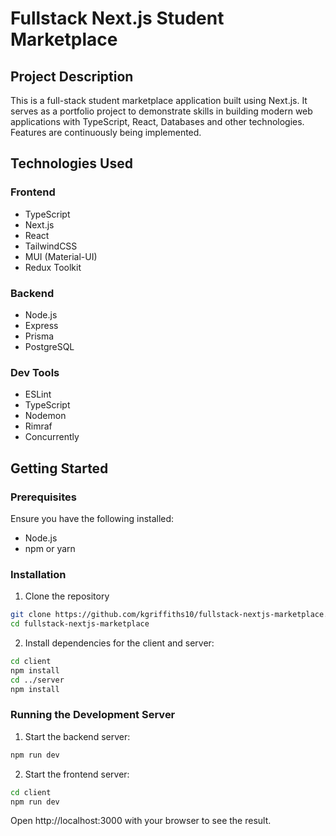 # Fullstack Next.js Student Marketplace

## Project Description
This is a full-stack student marketplace application built using Next.js. It serves as a portfolio project to demonstrate skills in building modern web applications with TypeScript, React, Databases and other technologies. Features are continuously being implemented. 

## Technologies Used
### Frontend
- TypeScript
- Next.js
- React
- TailwindCSS
- MUI (Material-UI)
- Redux Toolkit

### Backend

- Node.js
- Express
- Prisma
- PostgreSQL

### Dev Tools

- ESLint
- TypeScript
- Nodemon
- Rimraf
- Concurrently

## Getting Started

### Prerequisites
Ensure you have the following installed:
- Node.js
- npm or yarn

### Installation
1. Clone the repository
 ```bash
 git clone https://github.com/kgriffiths10/fullstack-nextjs-marketplace.git
 cd fullstack-nextjs-marketplace
 ```

 2. Install dependencies for the client and server:

 ```bash
 cd client
 npm install
 cd ../server
 npm install
 ```

 ### Running the Development Server
1. Start the backend server:
 ```bash
 npm run dev
 ```
2. Start the frontend server:
 ```bash
 cd client
 npm run dev
 ```
 Open http://localhost:3000 with your browser to see the result.

